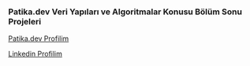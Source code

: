 ### Patika.dev Veri Yapıları ve Algoritmalar Konusu Bölüm Sonu Projeleri

<!-- LİNK -->

[Patika.dev Profilim](https://app.patika.dev/emresiral)

[Linkedin Profilim](https://www.linkedin.com/in/emre-siral-32009023a/)
